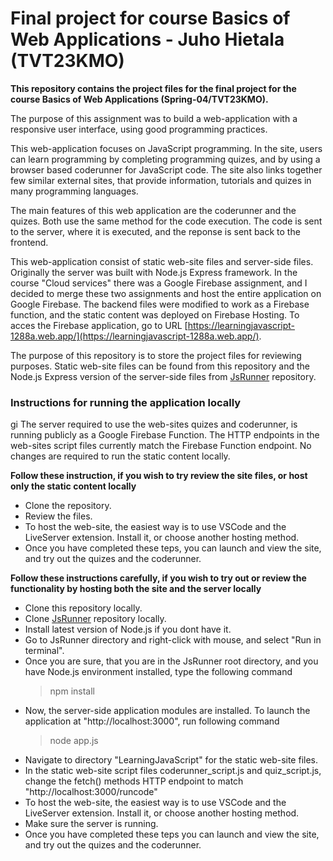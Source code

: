 # Final project for course Basics of Web Applications - Juho Hietala (TVT23KMO)

**This repository contains the project files for the final project for the course Basics of Web Applications (Spring-04/TVT23KMO).**

The purpose of this assignment was to build a web-application with a responsive user interface, using good programming practices.

This web-application focuses on JavaScript programming. In the site, users can learn programming by completing programming quizes, and by using a browser based coderunner for
JavaScript code. The site also links together few similar external sites, that provide information, tutorials and quizes in many programming languages.

The main features of this web application are the coderunner and the quizes. Both use the same method for the code execution. The code is sent to the server, where it is executed, and the reponse is sent back to the frontend.

This web-application consist of static web-site files and server-side files. Originally the server was built with Node.js Express framework. In the course "Cloud services" there was a Google Firebase assignment, and I decided to merge these two assignments and host the entire application on Google Firebase. The backend files were modified to work as a Firebase function, and the static content was deployed on Firebase Hosting.
To acces the Firebase application, go to URL [https://learningjavascript-1288a.web.app/](https://learningjavascript-1288a.web.app/).

The purpose of this repository is to store the project files for reviewing purposes. Static web-site files can be found from this repository and the Node.js Express version of the server-side files from [JsRunner](https://github.com/JuhoHackspace/JsRunner.git) repository. 

### Instructions for running the application locally
gi
The server required to use the web-sites quizes and coderunner, is running publicly as a Google Firebase Function. The HTTP endpoints in the web-sites script files currently
match the Firebase Function endpoint. No changes are required to run the static content locally.

**Follow these instruction, if you wish to try review the site files, or host only the static content locally**
- Clone the repository.
- Review the files.
- To host the web-site, the easiest way is to use VSCode and the LiveServer extension. Install it, or choose another hosting method.
- Once you have completed these teps, you can launch and view the site, and try out the quizes and the coderunner.

**Follow these instructions carefully, if you wish to try out or review the functionality by hosting both the site and the server locally**

- Clone this repository locally.
- Clone [JsRunner](https://github.com/JuhoHackspace/JsRunner.git) repository locally.
- Install latest version of Node.js if you dont have it.
- Go to JsRunner directory and right-click with mouse, and select "Run in terminal".
- Once you are sure, that you are in the JsRunner root directory, and you have Node.js environment installed, type the following command
    > npm install
- Now, the server-side application modules are installed. To launch the application at "http://localhost:3000", run following command
    > node app.js
- Navigate to directory "LearningJavaScript" for the static web-site files.
- In the static web-site script files coderunner_script.js and quiz_script.js, change the fetch() methods HTTP endpoint to match "http://localhost:3000/runcode"
- To host the web-site, the easiest way is to use VSCode and the LiveServer extension. Install it, or choose another hosting method.
- Make sure the server is running.
- Once you have completed these teps you can launch and view the site, and try out the quizes and the coderunner.
